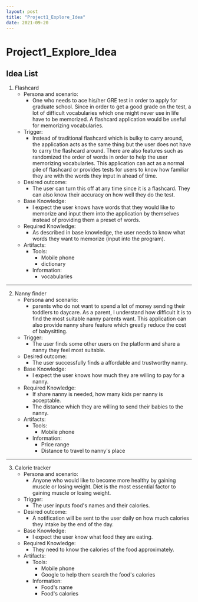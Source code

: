 ```yaml
---
layout: post
title: "Project1_Explore_Idea"
date: 2021-09-20
---
```


# Project1_Explore_Idea
## Idea List

1. Flashcard
   - Persona and scenario:
      + One who needs to ace his/her GRE test in order to apply for graduate school. Since in order to get a good grade on the test, a lot of difficult vocabularies which one might never use in life have to be memorized. A flashcard application would be useful for memorizing vocabularies.
   - Trigger:
      + Instead of traditional flashcard which is bulky to carry around, the application acts as the same thing but the user does not have to carry the flashcard around. There are also features such as randomized the order of words in order to help the user memorizing vocabularies. This application can act as a normal pile of flashcard or provides tests for users to know how familiar they are with the words they input in ahead of time.
   - Desired outcome:
      + The user can turn this off at any time since it is a flashcard. They can also know their accuracy on how well they do the test.
   - Base Knowledge:
      + I expect the user knows have words that they would like to memorize and input them into the application by themselves instead of providing them a preset of words.
   - Required Knowledge:
      + As described in base knowledge, the user needs to know what words they want to memorize (input into the program).
   - Artifacts:
      + Tools:
         * Mobile phone
         * dictionary
      + Information:
         * vocabularies
---

2. Nanny finder
   - Persona and scenario:
      + parents who do not want to spend a lot of money sending their toddlers to daycare. As a parent, I understand how difficult it is to find the most suitable nanny parents want. This application can also provide nanny share feature which greatly reduce the cost of babysitting.
   - Trigger:
      + The user finds some other users on the platform and share a nanny they feel most suitable.
   - Desired outcome:
      + The user successfully finds a affordable and trustworthy nanny. 
   - Base Knowledge:
      + I expect the user knows how much they are willing to pay for a nanny. 
   - Required Knowledge:
      + If share nanny is needed, how many kids per nanny is acceptable. 
      + The distance which they are willing to send their babies to the nanny.
   - Artifacts:
      + Tools:
         * Mobile phone
      + Information:
         * Price range
         * Distance to travel to nanny's place

---

3. Calorie tracker
   - Persona and scenario:
      + Anyone who would like to become more healthy by gaining muscle or losing weight. Diet is the most essential factor to gaining muscle or losing weight. 
   - Trigger:
      + The user inputs food's names and their calories.
   - Desired outcome:
      + A notification will be sent to the user daily on how much calories they intake by the end of the day.
   - Base Knowledge:
      + I expect the user know what food they are eating.
   - Required Knowledge:
      + They need to know the calories of the food approximately.	
   - Artifacts:
      + Tools:
         * Mobile phone
         * Google to help them search the food's calories
      + Information:
         * Food's name
         * Food's calories